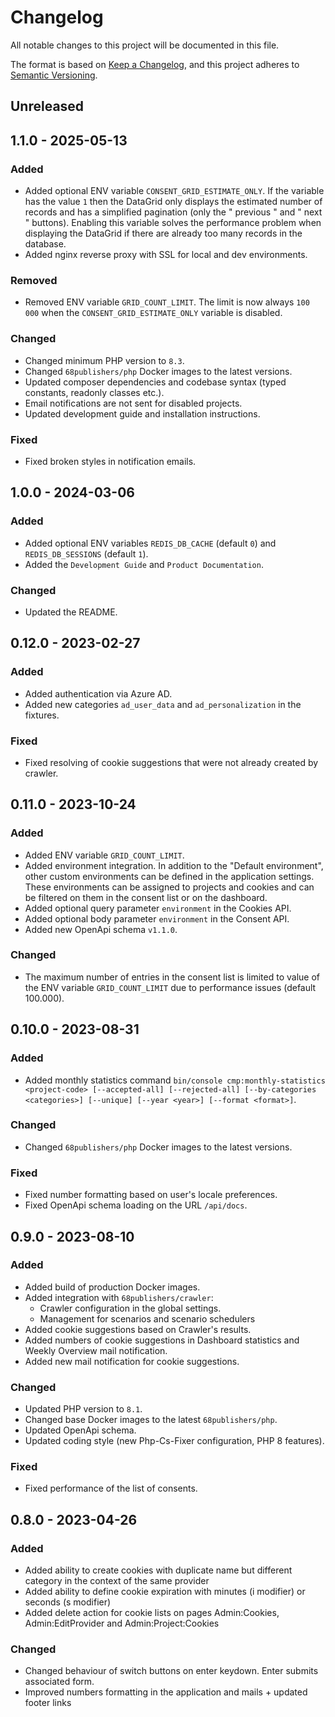 # Changelog
All notable changes to this project will be documented in this file.

The format is based on [Keep a Changelog](https://keepachangelog.com/en/1.0.0/),
and this project adheres to [Semantic Versioning](https://semver.org/spec/v2.0.0.html).

## Unreleased

## 1.1.0 - 2025-05-13

### Added
- Added optional ENV variable `CONSENT_GRID_ESTIMATE_ONLY`. If the variable has the value `1` then the DataGrid only displays the estimated number of records and has a simplified pagination (only the " previous " and " next " buttons). Enabling this variable solves the performance problem when displaying the DataGrid if there are already too many records in the database.
- Added nginx reverse proxy with SSL for local and dev environments.

### Removed
- Removed ENV variable `GRID_COUNT_LIMIT`. The limit is now always `100 000` when the `CONSENT_GRID_ESTIMATE_ONLY` variable is disabled.

### Changed
- Changed minimum PHP version to `8.3`.
- Changed `68publishers/php` Docker images to the latest versions.
- Updated composer dependencies and codebase syntax (typed constants, readonly classes etc.).
- Email notifications are not sent for disabled projects.
- Updated development guide and installation instructions.

### Fixed
- Fixed broken styles in notification emails.

## 1.0.0 - 2024-03-06

### Added

- Added optional ENV variables `REDIS_DB_CACHE` (default `0`) and `REDIS_DB_SESSIONS` (default `1`).
- Added the `Development Guide` and `Product Documentation`.

### Changed

- Updated the README.

## 0.12.0 - 2023-02-27

### Added

- Added authentication via Azure AD.
- Added new categories `ad_user_data` and `ad_personalization` in the fixtures.

### Fixed

- Fixed resolving of cookie suggestions that were not already created by crawler.

## 0.11.0 - 2023-10-24

### Added

- Added ENV variable `GRID_COUNT_LIMIT`.
- Added environment integration. In addition to the "Default environment", other custom environments can be defined in the application settings. These environments can be assigned to projects and cookies and can be filtered on them in the consent list or on the dashboard.
- Added optional query parameter `environment` in the Cookies API.
- Added optional body parameter `environment` in the Consent API.
- Added new OpenApi schema `v1.1.0`.

### Changed

- The maximum number of entries in the consent list is limited to value of the ENV variable `GRID_COUNT_LIMIT` due to performance issues (default 100.000).

## 0.10.0 - 2023-08-31

### Added
- Added monthly statistics command `bin/console cmp:monthly-statistics <project-code> [--accepted-all] [--rejected-all] [--by-categories <categories>] [--unique] [--year <year>] [--format <format>]`.

### Changed
- Changed `68publishers/php` Docker images to the latest versions.

### Fixed
- Fixed number formatting based on user's locale preferences.
- Fixed OpenApi schema loading on the URL `/api/docs`.

## 0.9.0 - 2023-08-10

### Added
- Added build of production Docker images.
- Added integration with `68publishers/crawler`:
  - Crawler configuration in the global settings.
  - Management for scenarios and scenario schedulers
- Added cookie suggestions based on Crawler's results.
- Added numbers of cookie suggestions in Dashboard statistics and Weekly Overview mail notification.
- Added new mail notification for cookie suggestions.

### Changed
- Updated PHP version to `8.1`.
- Changed base Docker images to the latest `68publishers/php`.
- Updated OpenApi schema.
- Updated coding style (new Php-Cs-Fixer configuration, PHP 8 features).

### Fixed
- Fixed performance of the list of consents.

## 0.8.0 - 2023-04-26

### Added
- Added ability to create cookies with duplicate name but different category in the context of the same provider
- Added ability to define cookie expiration with minutes (i modifier) or seconds (s modifier)
- Added delete action for cookie lists on pages Admin:Cookies, Admin:EditProvider and Admin:Project:Cookies

### Changed
- Changed behaviour of switch buttons on enter keydown. Enter submits associated form.
- Improved numbers formatting in the application and mails + updated footer links

